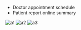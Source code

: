 * Doctor appointment schedule
* Patient report online summary

![a1](https://github.com/Bishozit/Medical_App_Design/assets/110930138/8524cfc1-6b7b-473c-a22a-e15c1f0b1d8d)
![a2](https://github.com/Bishozit/Medical_App_Design/assets/110930138/51427dd1-69b7-434b-8dad-a93119a759da)
![a3](https://github.com/Bishozit/Medical_App_Design/assets/110930138/cb8bab26-ef94-4714-a3b1-2b143e0df357)
